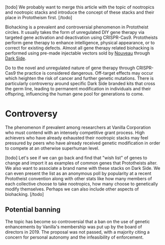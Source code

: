 [todo]
We probably want to merge this article with the topic of nootropics and nootropic stacks and introduce the concept of these stacks and their place in Prototheism first.
[/todo]

Biohacking is a prevalent and controversial phenomenon in Prototheist circles.
It usually takes the form of unregulated DIY gene therapy via targeted gene activation and deactivation using CRISPR-Cas9.
Prototheists perform gene therapy to enhance intelligence, physical appearance, or to correct for existing defects.
Almost all gene therapy related biohacking is performed using pre-made injectable vectors sold by [Nouveau](nouveau.md) through [Dark Side](dark_side.md).

Do to the novel and unregulated nature of gene therapy through CRISPR-Cas9 the practice is considered dangerous.
Off-target effects may occur which heighten the risk of cancer and further genetic mutations.
There is particularly controversy around specific Dark Side branded kits that cross the germ line, leading to permanent modification in individuals and their offspring, influencing the human gene pool for generations to come.

# Controversy
The phenomenon if prevalent among researchers at Vanilla Corporation who must contend with an intensely competitive grant process.
High achievers who have already exhausted their nootropic stacks may feel pressured by peers who have already received genetic modification in order to compete at an otherwise superhuman level.

[todo]
Let's see if we can go back and find that "wish list" of genes to change and import it as examples of common genes that Prototheists alter.
We also want to associate a brand name with these stacks on Dark Side.
We can even present the list as an anonymous poll by popularity at a recent Prototheist convention along with other stats like how many members of each collective choose to take nootropics, how many choose to genetically modify themselves.
Perhaps we can also include other aspects of biohacking.
[/todo]

## Potential banning
The topic has become so controversial that a ban on the use of genetic enhancements by Vanilla's membership was put up by the board of directors in 2019.
The proposal was not passed, with a majority citing a concern for personal autonomy and the infeasibility of enforcement.
